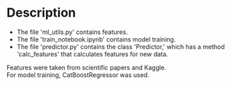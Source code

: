 # Description
* The file 'ml_utils.py' contains features.
* The file 'train_notebook.ipynb' contains model training.
* The file 'predictor.py' contains the class 'Predictor,' which has a method 'calc_features' that calculates features for new data.

Features were taken from scientific papers and Kaggle.  
For model training, CatBoostRegressor was used.
